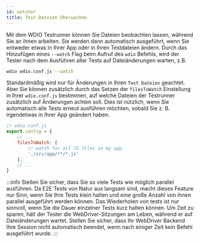 ```yaml
---
id: watcher
title: Test Dateien Überwachen
---
```


Mit dem WDIO Testrunner können Sie Dateien beobachten lassen, während Sie an ihnen arbeiten. Sie werden dann automatisch ausgeführt, wenn Sie entweder etwas in Ihrer App oder in Ihren Testdateien ändern. Durch das Hinzufügen eines `--watch` Flag beim Aufruf des `wdio` Befehls, wird der Tester nach dem Ausführen aller Tests auf Dateiänderungen warten, z.B.

```bash
wdio wdio.conf.js --watch
```

Standardmäßig wird nur für Änderungen in Ihren `Test Dateien` geachtet. Aber Sie können zusätzlich durch das Setzen der `filesToWatch` Einstellung in Ihrer `wdio.conf.js` bestimmen, auf welche Dateien der Testrunner zusätzlich auf Änderungen achten soll. Dies ist nützlich, wenn Sie automatisch alle Tests erneut ausführen möchten, sobald Sie z. B. irgendetwas in Ihrer App geändert haben.

```js
// wdio.conf.js
export.config = {
    // ...
    filesToWatch: [
        // watch for all JS files in my app
        './src/app/**/*.js'
    ],
    // ...
}
```

:::info Stellen Sie sicher, dass Sie so viele Tests wie möglich parallel ausführen. Da E2E Tests von Natur aus langsam sind, macht dieses Feature nur Sinn, wenn Sie Ihre Tests klein halten und eine große Anzahl von ihnen parallel ausgeführt werden können. Das Wiederholen von tests ist nur sinnvoll, wenn Sie die Dauer einzelner Tests kurz halten können. Um Zeit zu sparen, hält der Tester die WebDriver-Sitzungen am Leben, während er auf Dateiänderungen wartet. Stellen Sie sicher, dass Ihr WebDriver Backend Ihre Session nicht automatisch beendet, wenn nach einiger Zeit kein Befehl ausgeführt wurde. :::
